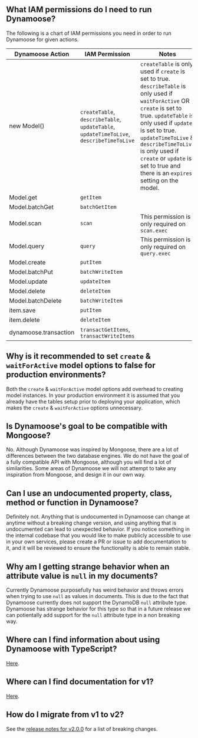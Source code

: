 ## What IAM permissions do I need to run Dynamoose?

The following is a chart of IAM permissions you need in order to run Dynamoose for given actions.

| Dynamoose Action | IAM Permission | Notes |
|------------------|----------------|-------|
| new Model() | `createTable`, `describeTable`, `updateTable`, `updateTimeToLive`, `describeTimeToLive` | `createTable` is only used if `create` is set to true. `describeTable` is only used if `waitForActive` OR `create` is set to true. `updateTable` is only used if `update` is set to true. `updateTimeToLive` & `describeTimeToLive` is only used if `create` or `update` is set to true and there is an `expires` setting on the model. |
| Model.get | `getItem` |  |
| Model.batchGet | `batchGetItem` |  |
| Model.scan | `scan` | This permission is only required on `scan.exec` |
| Model.query | `query` | This permission is only required on `query.exec` |
| Model.create | `putItem` |  |
| Model.batchPut | `batchWriteItem` |  |
| Model.update | `updateItem` |  |
| Model.delete | `deleteItem` |  |
| Model.batchDelete | `batchWriteItem` |  |
| item.save | `putItem` |  |
| item.delete | `deleteItem` |  |
| dynamoose.transaction | `transactGetItems`, `transactWriteItems` |  |

## Why is it recommended to set `create` & `waitForActive` model options to false for production environments?

Both the `create` & `waitForActive` model options add overhead to creating model instances. In your production environment it is assumed that you already have the tables setup prior to deploying your application, which makes the `create` & `waitForActive` options unnecessary.

## Is Dynamoose's goal to be compatible with Mongoose?

No. Although Dynamoose was inspired by Mongoose, there are a lot of differences between the two database engines. We do not have the goal of a fully compatible API with Mongoose, although you will find a lot of similarities. Some areas of Dynamoose we will not attempt to take any inspiration from Mongoose, and design it in our own way.

## Can I use an undocumented property, class, method or function in Dynamoose?

Definitely not. Anything that is undocumented in Dynamoose can change at anytime without a breaking change version, and using anything that is undocumented can lead to unexpected behavior. If you notice something in the internal codebase that you would like to make publicly accessible to use in your own services, please create a PR or issue to add documentation to it, and it will be reviewed to ensure the functionality is able to remain stable.

## Why am I getting strange behavior when an attribute value is `null` in my documents?

Currently Dynamoose purposefully has weird behavior and throws errors when trying to use `null` as values in documents. This is due to the fact that Dynamoose currently does not support the DynamoDB `null` attribute type. Dynamoose has strange behavior for this type so that in a future release we can potientally add support for the `null` attribute type in a non breaking way.

## Where can I find information about using Dynamoose with TypeScript?

[Here](../getting_started/TypeScript).

## Where can I find documentation for v1?

[Here](https://v1.dynamoosejs.com).

## How do I migrate from v1 to v2?

See the [release notes for v2.0.0](https://github.com/dynamoose/dynamoose/releases/tag/v2.0.0) for a list of breaking changes.
